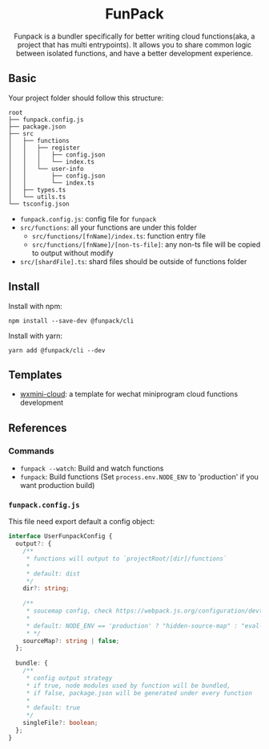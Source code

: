 <div align="center">
<h1>FunPack</h1>
<p>
Funpack is a bundler specifically for better writing cloud functions(aka, a project that has multi entrypoints). It allows you to share common logic between isolated functions, and have a better development experience.
  </p>
</div>


## Basic

Your project folder should follow this structure:
```
root
├── funpack.config.js
├── package.json
├── src
│   ├── functions
│   │   ├── register
│   │   │   ├── config.json 
│   │   │   └── index.ts
│   │   └── user-info
│   │       ├── config.json
│   │       └── index.ts
│   ├── types.ts
│   └── utils.ts
└── tsconfig.json

```

- `funpack.config.js`: config file for `funpack`
- `src/functions`: all your functions are under this folder
  - `src/functions/[fnName]/index.ts`: function entry file
  - `src/functions/[fnName]/[non-ts-file]`: any non-ts file will be copied to output without modify
- `src/[shardFile].ts`: shard files should be outside of functions folder


## Install
Install with npm:
```shell
npm install --save-dev @funpack/cli
```

Install with yarn:
```shell
yarn add @funpack/cli --dev
```

## Templates
- [wxmini-cloud](/packages/create-funpack/template-wxmini-cloud): a template for wechat miniprogram cloud functions development

## References

### Commands

- `funpack --watch`: Build and watch functions
- `funpack`: Build functions (Set `process.env.NODE_ENV` to 'production' if you want production build)


### `funpack.config.js`
This file need export default a config object:
```typescript
interface UserFunpackConfig {
  output?: {
    /**
     * functions will output to `projectRoot/[dir]/functions`
     * 
     * default: dist
     */
    dir?: string; 
    
    /** 
     * soucemap config, check https://webpack.js.org/configuration/devtool/#devtool for available values
     * 
     * default: NODE_ENV == 'production' ? "hidden-source-map" : "eval-source-map"
     * */
    sourceMap?: string | false;
  };
  
  bundle: {
    /**
     * config output strategy
     * if true, node modules used by function will be bundled,
     * if false, package.json will be generated under every function
     * 
     * default: true
     */
    singleFile?: boolean;
  };
}
```
